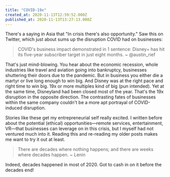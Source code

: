 ```yaml
---
title: "COVID-19x"
created_at: 2020-11-13T12:59:52.000Z
published_at: 2020-11-13T13:27:13.000Z
---
```

There's a saying in Asia that "In crisis there's also opportunity." Saw this on Twitter, which just about sums up the disruption COVID had on businesses:

> COVID's business impact demonstrated in 1 sentence: Disney+ has hit its five-year subscriber target in just eight months. ~ @austin\_rief

That's just mind-blowing. You hear about the economic recession, whole industries like travel and aviation going into bankruptcy, businesses shuttering their doors due to the pandemic. But in business you either die a martyr or live long enough to win big. And Disney was at the right pace and right time to win big. 19x or more multiples kind of big (pun intended). Yet at the same time, Disneyland had been closed most of the year. That's the 19x disruption in the opposite direction. The contrasting fates of businesses within the same company couldn't be a more apt portrayal of COVID-induced disruption.

Stories like these get my entrepreneurial self really excited. I written before about the potential (ethical) opportunities—remote services, entertainment, VR—that businesses can leverage on in this crisis, but I myself had not ventured much into it. Reading this and re-reading my older posts makes me want to try it out at least. 

> There are decades where nothing happens; and there are weeks where decades happen. ~ Lenin

Indeed, decades happened in most of 2020. Got to cash in on it before the decades end!
